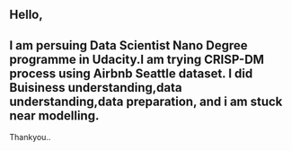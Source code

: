 

Hello,
------------------------------------------------------------------------------------------
I am persuing Data Scientist Nano Degree programme in Udacity.I am trying CRISP-DM process using Airbnb Seattle dataset.
I did Buisiness understanding,data understanding,data preparation, and i am stuck near modelling.
----------------------------------------------------------------------
Thankyou..
